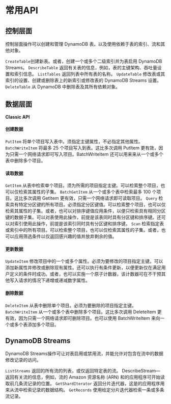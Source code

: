 # 常用API
## 控制层面
控制层面操作可以创建和管理 DynamoDB 表。以及使用依赖于表的索引、流和其他对象。

`CreateTable`创建新表。或者，创建一个或多个二级索引并为表启用 DynamoDB Streams。
`DescribeTable` 返回有关表的信息，例如，表的主键架构、吞吐量设置和索引信息。
`ListTables` 返回列表中所有表的名称。
`UpdateTable` 修改表或其索引的设置、创建或删除表上的新索引或修改表的 DynamoDB Streams 设置。
`DeleteTable` 从 DynamoDB 中删除表及其所有依赖对象。

## 数据层面
**Classic API**
#### 创建数据
`PutItem` 将单个项目写入表中。须指定主键属性，不必指定其他属性。
`BatchWriteItem` 将最多 25 个项目写入到表。这比多次调用 PutItem 更有效，因为只需一个网络请求即可写入项目。BatchWriteItem 还可以用来来从一个或多个表中删除多个项目。

#### 读取数据
`GetItem` 从表中检索单个项目。须为所需的项目指定主键。可以检索整个项目，也可以仅检索其属性的子集。
`BatchGetItem` 从一个或多个表中检索最多 100 个项目。这比多次调用 GetItem 更有效，只需一个网络请求即可读取项目。
`Query` 检索具有特定分区键的所有项目。必须指定分区键值。可以检索整个项目，也可以仅检索其属性的子集。或者，也可以对排序键值应用条件，以便只检索具有相同分区键的数据子集。可以对表使用此操作，前提是该表同时具有分区键和排序键。还可以对索引使用此操作，前提是该索引同时具有分区键和排序键。
`Scan` 检索指定表或索引中的所有项目。可以检索整个项目，也可以仅检索其属性的子集。或者，也可以应用筛选条件以仅返回感兴趣的值并放弃剩余的值。

#### 更新数据
`UpdateItem` 修改项目中的一个或多个属性。必须为要修改的项目指定主键。可以添加新属性并修改或删除现有属性。还可以执行有条件更新，以便更新仅在满足用户定义的条件时成功。或者，也可以实施一个原子计数器，该计数器可在不干预其他写入请求的情况下递增或递减数字属性。

#### 删除数据
`DeleteItem` 从表中删除单个项目。必须为要删除的项目指定主键。
`BatchWriteItem` 从一个或多个表中删除多个项目。这比多次调用 DeleteItem 更有效，因为只需一个网络请求即可删除项目。也可以使用 BatchWriteItem 来向一个或多个表添加多个项目。

## DynamoDB Streams
DynamoDB Streams操作可让对表启用或禁用流，并能允许对包含在流中的数据修改记录的访问。

`ListStreams` 返回的所有流的列表，或仅返回特定表的流。
DescribeStream— 返回有关流的信息，例如，流的 Amazon 资源名称 (ARN) 和的应用程序可开始读取前几条流记录的位置。
`GetShardIterator` 返回分片迭代器，这是的应用程序用来从流中检索记录的数据结构。
`GetRecords` 使用给定分片迭代器检索一条或多条流记录。